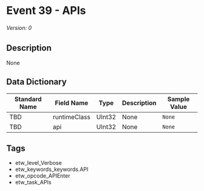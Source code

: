 # Event 39 - APIs
###### Version: 0

## Description
None

## Data Dictionary
|Standard Name|Field Name|Type|Description|Sample Value|
|---|---|---|---|---|
|TBD|runtimeClass|UInt32|None|`None`|
|TBD|api|UInt32|None|`None`|

## Tags
* etw_level_Verbose
* etw_keywords_keywords.API
* etw_opcode_APIEnter
* etw_task_APIs